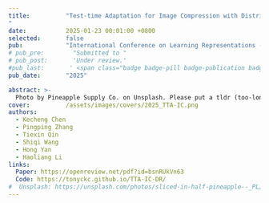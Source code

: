 ```yaml
---
title:          "Test-time Adaptation for Image Compression with Distribution Regularization
"
date:           2025-01-23 00:01:00 +0800
selected:       false
pub:            "International Conference on Learning Representations (ICLR)"
# pub_pre:        "Submitted to "
# pub_post:       'Under review.'
#pub_last:       ' <span class="badge badge-pill badge-publication badge-success">Spotlight</span>'
pub_date:       "2025"

abstract: >-
  Photo by Pineapple Supply Co. on Unsplash. Please put a tldr (too-long-didnt-read, 1~2 sentences) of your publication here. It is not recommended to put the actual abstract here because it is usually too long to fit in. $\LaTeX$ is supported. $a=b+c$.
cover:          /assets/images/covers/2025_TTA-IC.png
authors:
  - Kecheng Chen
  - Pingping Zhang
  - Tiexin Qin
  - Shiqi Wang
  - Hong Yan
  - Haoliang Li
links:
  Paper: https://openreview.net/pdf?id=bsnRUkVn63
  Code: https://tonyckc.github.io/TTA-IC-DR/
#  Unsplash: https://unsplash.com/photos/sliced-in-half-pineapple--_PLJZmHZzk
---
```

